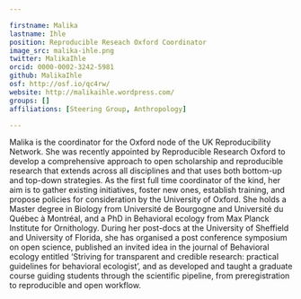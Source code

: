```yaml
---

firstname: Malika
lastname: Ihle
position: Reproducible Reseach Oxford Coordinator
image_src: malika-ihle.png
twitter: MalikaIhle
orcid: 0000-0002-3242-5981
github: MalikaIhle
osf: http://osf.io/qc4rw/
website: http://malikaihle.wordpress.com/
groups: []
affiliations: [Steering Group, Anthropology]

---
```


Malika is the coordinator for the Oxford node of the UK Reproducibility Network. She was recently appointed by Reproducible Research Oxford to develop a comprehensive approach to open scholarship and reproducible research that extends across all disciplines and that uses both bottom-up and top-down strategies. As the first full time coordinator of the kind, her aim is to gather existing initiatives, foster new ones, establish training, and propose policies for consideration by the University of Oxford. She holds a Master degree in Biology from Université de Bourgogne and Université du Québec à Montréal, and a PhD in Behavioral ecology from Max Planck Institute for Ornithology. During her post-docs at the University of Sheffield and University of Florida, she has organised a post conference symposium on open science, published an invited idea in the journal of Behavioral ecology entitled ‘Striving for transparent and credible research: practical guidelines for behavioral ecologist’, and as developed and taught a graduate course guiding students through the scientific pipeline, from preregistration to reproducible and open workflow.
